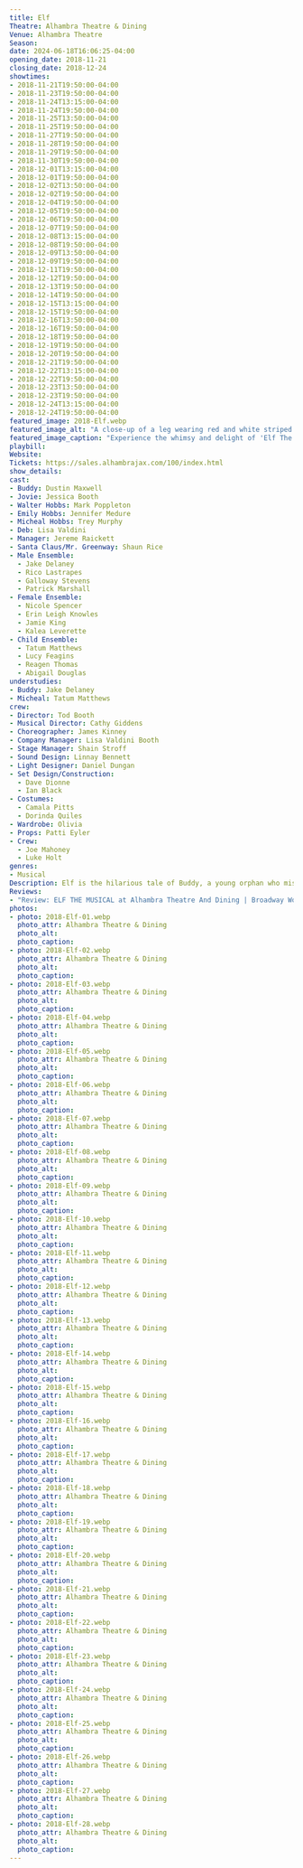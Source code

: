 ```yaml
---
title: Elf
Theatre: Alhambra Theatre & Dining
Venue: Alhambra Theatre
Season: 
date: 2024-06-18T16:06:25-04:00
opening_date: 2018-11-21
closing_date: 2018-12-24
showtimes:
- 2018-11-21T19:50:00-04:00
- 2018-11-23T19:50:00-04:00
- 2018-11-24T13:15:00-04:00
- 2018-11-24T19:50:00-04:00
- 2018-11-25T13:50:00-04:00
- 2018-11-25T19:50:00-04:00
- 2018-11-27T19:50:00-04:00
- 2018-11-28T19:50:00-04:00 
- 2018-11-29T19:50:00-04:00
- 2018-11-30T19:50:00-04:00
- 2018-12-01T13:15:00-04:00
- 2018-12-01T19:50:00-04:00
- 2018-12-02T13:50:00-04:00
- 2018-12-02T19:50:00-04:00
- 2018-12-04T19:50:00-04:00
- 2018-12-05T19:50:00-04:00
- 2018-12-06T19:50:00-04:00
- 2018-12-07T19:50:00-04:00
- 2018-12-08T13:15:00-04:00
- 2018-12-08T19:50:00-04:00
- 2018-12-09T13:50:00-04:00
- 2018-12-09T19:50:00-04:00
- 2018-12-11T19:50:00-04:00
- 2018-12-12T19:50:00-04:00
- 2018-12-13T19:50:00-04:00
- 2018-12-14T19:50:00-04:00
- 2018-12-15T13:15:00-04:00
- 2018-12-15T19:50:00-04:00
- 2018-12-16T13:50:00-04:00
- 2018-12-16T19:50:00-04:00
- 2018-12-18T19:50:00-04:00
- 2018-12-19T19:50:00-04:00
- 2018-12-20T19:50:00-04:00
- 2018-12-21T19:50:00-04:00
- 2018-12-22T13:15:00-04:00
- 2018-12-22T19:50:00-04:00
- 2018-12-23T13:50:00-04:00
- 2018-12-23T19:50:00-04:00
- 2018-12-24T13:15:00-04:00
- 2018-12-24T19:50:00-04:00
featured_image: 2018-Elf.webp
featured_image_alt: "A close-up of a leg wearing red and white striped tights and a curled elf shoe, symbolizing 'Elf The Musical'."
featured_image_caption: "Experience the whimsy and delight of 'Elf The Musical', where every moment is as magical as Christmas morning."
playbill:
Website: 
Tickets: https://sales.alhambrajax.com/100/index.html
show_details: 
cast:
- Buddy: Dustin Maxwell
- Jovie: Jessica Booth
- Walter Hobbs: Mark Poppleton
- Emily Hobbs: Jennifer Medure
- Micheal Hobbs: Trey Murphy
- Deb: Lisa Valdini
- Manager: Jereme Raickett
- Santa Claus/Mr. Greenway: Shaun Rice
- Male Ensemble:
  - Jake Delaney
  - Rico Lastrapes
  - Galloway Stevens
  - Patrick Marshall
- Female Ensemble: 
  - Nicole Spencer
  - Erin Leigh Knowles
  - Jamie King
  - Kalea Leverette
- Child Ensemble: 
  - Tatum Matthews
  - Lucy Feagins
  - Reagen Thomas
  - Abigail Douglas
understudies:
- Buddy: Jake Delaney
- Micheal: Tatum Matthews
crew:
- Director: Tod Booth
- Musical Director: Cathy Giddens
- Choreographer: James Kinney
- Company Manager: Lisa Valdini Booth 
- Stage Manager: Shain Stroff
- Sound Design: Linnay Bennett
- Light Designer: Daniel Dungan
- Set Design/Construction: 
  - Dave Dionne
  - Ian Black
- Costumes:
  - Camala Pitts
  - Dorinda Quiles
- Wardrobe: Olivia
- Props: Patti Eyler
- Crew: 
  - Joe Mahoney
  - Luke Holt
genres:
- Musical
Description: Elf is the hilarious tale of Buddy, a young orphan who mistakenly crawls into Santa's bag of gifts and is transported to the North Pole. Buddy is determined to win over his new family in New York.
Reviews:
- "Review: ELF THE MUSICAL at Alhambra Theatre And Dining | Broadway World": https://www.broadwayworld.com/jacksonville/article/BWW-Review-ELF-THE-MUSICAL-at-Alhambra-Theatre-And-Dining-20191130
photos:
- photo: 2018-Elf-01.webp
  photo_attr: Alhambra Theatre & Dining
  photo_alt:
  photo_caption: 
- photo: 2018-Elf-02.webp
  photo_attr: Alhambra Theatre & Dining
  photo_alt:
  photo_caption:
- photo: 2018-Elf-03.webp
  photo_attr: Alhambra Theatre & Dining
  photo_alt:
  photo_caption:
- photo: 2018-Elf-04.webp
  photo_attr: Alhambra Theatre & Dining
  photo_alt:
  photo_caption:
- photo: 2018-Elf-05.webp
  photo_attr: Alhambra Theatre & Dining
  photo_alt:
  photo_caption:
- photo: 2018-Elf-06.webp
  photo_attr: Alhambra Theatre & Dining
  photo_alt:
  photo_caption:
- photo: 2018-Elf-07.webp
  photo_attr: Alhambra Theatre & Dining
  photo_alt:
  photo_caption:
- photo: 2018-Elf-08.webp
  photo_attr: Alhambra Theatre & Dining
  photo_alt:
  photo_caption:
- photo: 2018-Elf-09.webp
  photo_attr: Alhambra Theatre & Dining
  photo_alt:
  photo_caption:
- photo: 2018-Elf-10.webp 
  photo_attr: Alhambra Theatre & Dining
  photo_alt:
  photo_caption:
- photo: 2018-Elf-11.webp
  photo_attr: Alhambra Theatre & Dining
  photo_alt:
  photo_caption:
- photo: 2018-Elf-12.webp
  photo_attr: Alhambra Theatre & Dining
  photo_alt:
  photo_caption:
- photo: 2018-Elf-13.webp
  photo_attr: Alhambra Theatre & Dining
  photo_alt:
  photo_caption:
- photo: 2018-Elf-14.webp
  photo_attr: Alhambra Theatre & Dining
  photo_alt:
  photo_caption:
- photo: 2018-Elf-15.webp
  photo_attr: Alhambra Theatre & Dining
  photo_alt:
  photo_caption:
- photo: 2018-Elf-16.webp
  photo_attr: Alhambra Theatre & Dining
  photo_alt:
  photo_caption:
- photo: 2018-Elf-17.webp 
  photo_attr: Alhambra Theatre & Dining
  photo_alt:
  photo_caption:
- photo: 2018-Elf-18.webp
  photo_attr: Alhambra Theatre & Dining
  photo_alt:
  photo_caption:
- photo: 2018-Elf-19.webp
  photo_attr: Alhambra Theatre & Dining
  photo_alt:
  photo_caption:
- photo: 2018-Elf-20.webp
  photo_attr: Alhambra Theatre & Dining
  photo_alt:
  photo_caption:
- photo: 2018-Elf-21.webp
  photo_attr: Alhambra Theatre & Dining
  photo_alt:
  photo_caption:
- photo: 2018-Elf-22.webp
  photo_attr: Alhambra Theatre & Dining
  photo_alt:
  photo_caption:
- photo: 2018-Elf-23.webp
  photo_attr: Alhambra Theatre & Dining
  photo_alt:
  photo_caption:
- photo: 2018-Elf-24.webp
  photo_attr: Alhambra Theatre & Dining
  photo_alt:
  photo_caption:
- photo: 2018-Elf-25.webp
  photo_attr: Alhambra Theatre & Dining
  photo_alt:
  photo_caption:
- photo: 2018-Elf-26.webp
  photo_attr: Alhambra Theatre & Dining
  photo_alt:
  photo_caption:
- photo: 2018-Elf-27.webp 
  photo_attr: Alhambra Theatre & Dining
  photo_alt:
  photo_caption:
- photo: 2018-Elf-28.webp
  photo_attr: Alhambra Theatre & Dining
  photo_alt:
  photo_caption:
---
```

 
